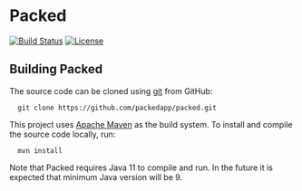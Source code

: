 Packed
======
[![Build Status](https://api.travis-ci.org/packedapp/packedtmp.svg?branch=master)](https://travis-ci.org/packedapp/packedtmp) [![License](http://img.shields.io/:license-apache-blue.svg)](https://www.apache.org/licenses/LICENSE-2.0.html)

Building Packed
---------------

The source code can be cloned using [git](http://git-scm.com/) from GitHub:

```
  git clone https://github.com/packedapp/packed.git
```

This project uses [Apache Maven](https://maven.apache.org/) as the build system.
To install and compile the source code locally, run:

```
  mvn install
```

Note that Packed requires Java 11 to compile and run. In the future it is expected that minimum Java version will be 9.
